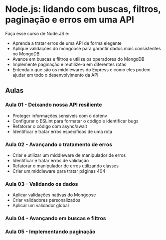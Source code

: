 # Node.js: lidando com buscas, filtros, paginação e erros em uma API

Faça esse curso de Node.JS e:
- Aprenda a tratar erros de uma API de forma elegante
- Aplique validações do mongoose para garantir dados mais consistentes no MongoDB
- Avance em buscas e filtros e utilize os operadores do MongoDB
- Implemente paginação e reutilize-a em diferentes rotas
- Entenda o que são os middlewares do Express e como eles podem ajudar em todo o desenvolvimento da API

## Aulas
### Aula 01 - Deixando nossa API resiliente
- Proteger informações sensíveis com o dotenv
- Configurar o ESLint para formatar o código e identificar bugs
- Refatorar o código com async/await
- Identificar e tratar erros específicos de uma rota

### Aula 02 - Avançando o tratamento de erros
- Criar e utilizar um middleware de manipulador de erros
- Identificar e tratar erros de validação
- Refatorar o manipulador de erros utilizando classes
- Criar um middleware para tratar páginas 404

### Aula 03 - Validando os dados
- Aplicar validações nativas do Mongoose
- Criar validadores personalizados
- Aplicar um validador global

### Aula 04 - Avançando em buscas e filtros

### Aula 05 - Implementando paginação